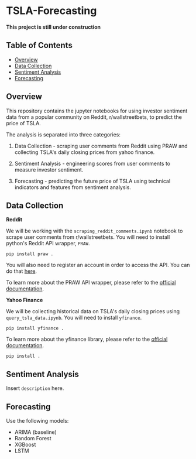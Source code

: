 # TSLA-Forecasting

**This project is still under construction**

## Table of Contents

- [Overview](#overview)
- [Data Collection](#data-collection)
- [Sentiment Analysis](#sentiment-analysis)
- [Forecasting](#forecasting)

## Overview

This repository contains the jupyter notebooks for using investor sentiment data from a popular community on Reddit, r/wallstreetbets, to predict the price of TSLA.

The analysis is separated into three categories:

1. Data Collection - scraping user comments from Reddit using PRAW and collecting TSLA's daily closing prices from yahoo finance.

2. Sentiment Analysis - engineering scores from user comments to measure investor sentiment.

3. Forecasting - predicting the future price of TSLA using technical indicators and features from sentiment analysis.

## Data Collection

**Reddit**

We will be working with the `scraping_reddit_comments.ipynb` notebook to scrape user comments from r/wallstreetbets. You will need to install python's Reddit API wrapper, `PRAW`.

```console
pip install praw .
```

You will also need to register an account in order to access the API. You can do that [here](https://www.reddit.com/prefs/apps/).

To learn more about the PRAW API wrapper, please refer to the [official documentation](https://praw.readthedocs.io/en/latest/).

**Yahoo Finance**

We will be collecting historical data on TSLA's daily closing prices using `query_tsla_data.ipynb`. You will need to install `yfinance`.

```console
pip install yfinance .
```

To learn more about the yfinance library, please refer to the [official documentation](https://pypi.org/project/yfinance/).

```console
pip install .
```

## Sentiment Analysis

Insert `description` here.

## Forecasting

Use the following models:
- ARIMA (baseline)
- Random Forest
- XGBoost
- LSTM






